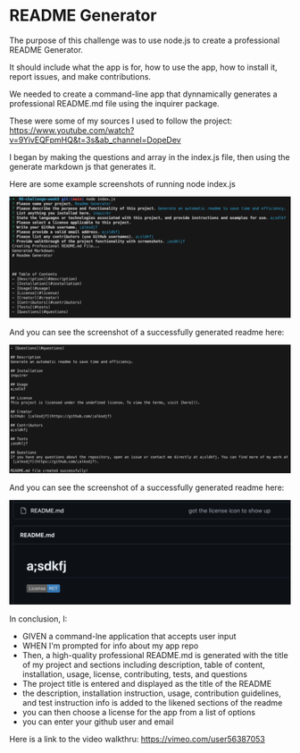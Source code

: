 # README Generator

The purpose of this challenge was to use node.js to create a professional README Generator.

It should include what the app is for, how to use the app, how to install it, report issues, and make contributions.

We needed to create a command-line app that dynnamically generates a professional README.md file using the inquirer package. 

These were some of my sources I used to follow the project: https://www.youtube.com/watch?v=9YivEQFpmHQ&t=3s&ab_channel=DopeDev

I began by making the questions and array in the index.js file, then using the generate markdown js that generates it.

Here are some example screenshots of running node index.js

![shows the questions](./Assets/Images/readme.png)

And you can see the screenshot of a successfully generated readme here:

![successful readme screenshot generated](./Assets/Images/readme-2.png)

And you can see the screenshot of a successfully generated readme here:

![successful readme screenshot generated](./Assets/Images/icon.png)

In conclusion, I:
- GIVEN a command-lne application that accepts user input 
- WHEN I'm prompted for info about my app repo
- Then,  a high-quality professional README.md is generated with the title of my project and sections including description, table of content, installation, usage, license, contributing, tests, and questions
- The project title is entered and displayed as the title of the README
- the description, installation instruction, usage, contribution guidelines, and test instruction info is added to the likened sections of the readme
- you can then choose a license for the app from a list of options
- you can enter your github user and email 

Here is a link to the video walkthru: https://vimeo.com/user56387053 